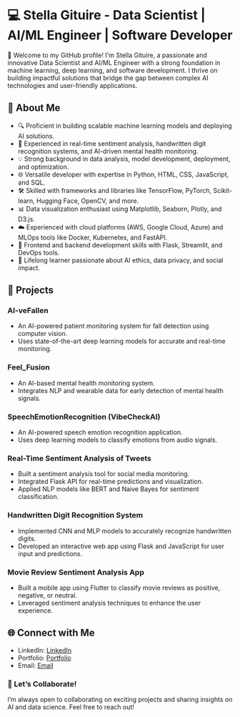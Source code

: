 # 💻 Stella Gituire - Data Scientist | AI/ML Engineer | Software Developer

🚀 Welcome to my GitHub profile! I'm Stella Gituire, a passionate and innovative Data Scientist and AI/ML Engineer with a strong foundation in machine learning, deep learning, and software development. I thrive on building impactful solutions that bridge the gap between complex AI technologies and user-friendly applications.

## 🌟 About Me
- 🔍 Proficient in building scalable machine learning models and deploying AI solutions.
- 🤖 Experienced in real-time sentiment analysis, handwritten digit recognition systems, and AI-driven mental health monitoring.
- 💡 Strong background in data analysis, model development, deployment, and optimization.
- 🌐 Versatile developer with expertise in Python, HTML, CSS, JavaScript, and SQL.
- 🛠️ Skilled with frameworks and libraries like TensorFlow, PyTorch, Scikit-learn, Hugging Face, OpenCV, and more.
- 📊 Data visualization enthusiast using Matplotlib, Seaborn, Plotly, and D3.js.
- ☁️ Experienced with cloud platforms (AWS, Google Cloud, Azure) and MLOps tools like Docker, Kubernetes, and FastAPI.
- 🎨 Frontend and backend development skills with Flask, Streamlit, and DevOps tools.
- 🌱 Lifelong learner passionate about AI ethics, data privacy, and social impact.

## 📝 Projects
### AI-veFallen
- An AI-powered patient monitoring system for fall detection using computer vision.
- Uses state-of-the-art deep learning models for accurate and real-time monitoring.

### Feel_Fusion
- An AI-based mental health monitoring system.
- Integrates NLP and wearable data for early detection of mental health signals.

### SpeechEmotionRecognition (VibeCheckAI)
- An AI-powered speech emotion recognition application.
- Uses deep learning models to classify emotions from audio signals.

### Real-Time Sentiment Analysis of Tweets
- Built a sentiment analysis tool for social media monitoring.
- Integrated Flask API for real-time predictions and visualization.
- Applied NLP models like BERT and Naive Bayes for sentiment classification.

### Handwritten Digit Recognition System
- Implemented CNN and MLP models to accurately recognize handwritten digits.
- Developed an interactive web app using Flask and JavaScript for user input and predictions.

### Movie Review Sentiment Analysis App
- Built a mobile app using Flutter to classify movie reviews as positive, negative, or neutral.
- Leveraged sentiment analysis techniques to enhance the user experience.

## 🌐 Connect with Me
- LinkedIn: [LinkedIn](https://www.linkedin.com/in/stella-gituire-60b925b3/)
- Portfolio: [Portfolio](https://swangechi.github.io)
- Email: [Email](sgituire@gmail.com)

### 🤝 Let’s Collaborate!
I’m always open to collaborating on exciting projects and sharing insights on AI and data science. Feel free to reach out!

